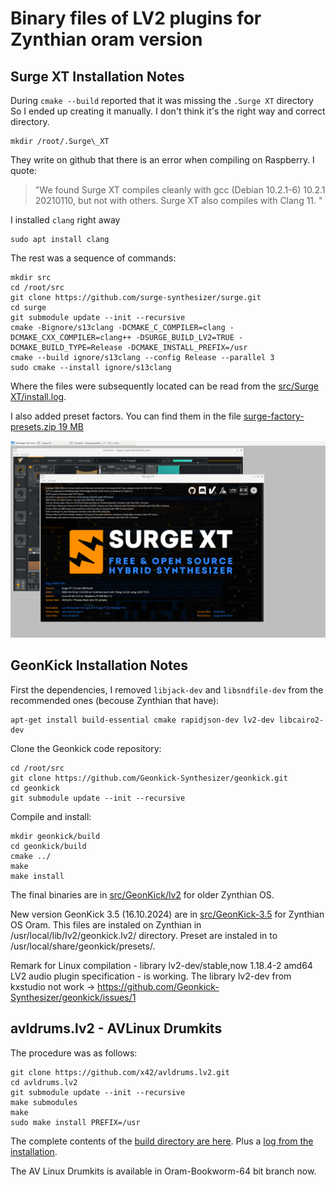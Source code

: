 # Binary files of LV2 plugins for  Zynthian oram version
## Surge XT Installation Notes
During `cmake --build` reported that it was missing the `.Surge XT` directory
So I ended up creating it manually. I don't think it's the right way and correct directory.
```
mkdir /root/.Surge\_XT
```
They write on github that there is an error when compiling on Raspberry. I quote:
> "We found Surge XT compiles cleanly with gcc (Debian 10.2.1-6) 10.2.1 20210110, but not with others. Surge XT also compiles with Clang 11. "

I installed `clang` right away
```
sudo apt install clang
```
The rest was a sequence of commands:
```
mkdir src
cd /root/src
git clone https://github.com/surge-synthesizer/surge.git
cd surge
git submodule update --init --recursive
cmake -Bignore/s13clang -DCMAKE_C_COMPILER=clang -DCMAKE_CXX_COMPILER=clang++ -DSURGE_BUILD_LV2=TRUE -DCMAKE_BUILD_TYPE=Release -DCMAKE_INSTALL_PREFIX=/usr
cmake --build ignore/s13clang --config Release --parallel 3
sudo cmake --install ignore/s13clang
```

Where the files were subsequently located can be read from the [src/Surge XT/install.log](https://github.com/ToFFmashines/binary_for_zynthian/blob/main/src/Surge%20XT/install.log).

I also added preset factors. You can find them in the file [surge-factory-presets.zip 19 MB](https://github.com/ToFFmashines/binary_for_zynthian/blob/main/src/Surge%20XT/surge-factory-presets.zip)

![Screenshot of GUI with Surge XT About.. screen](surge_xt_gui_01.png)

## GeonKick Installation Notes

First the dependencies, I removed `libjack-dev` and `libsndfile-dev` from the recommended ones (becouse Zynthian that have):
```
apt-get install build-essential cmake rapidjson-dev lv2-dev libcairo2-dev
```
Clone the Geonkick code repository:
```
cd /root/src
git clone https://github.com/Geonkick-Synthesizer/geonkick.git
cd geonkick
git submodule update --init --recursive
```
Compile and install:
```
mkdir geonkick/build
cd geonkick/build
cmake ../
make
make install
```
The final binaries are in [src/GeonKick/lv2](https://github.com/ToFFmashines/binary_for_zynthian/tree/a3f04e10c481957ee0a4e2d1f868623f21f52631/src/GeonKick/lv2) for older Zynthian OS.

New version GeonKick 3.5 (16.10.2024) are in [src/GeonKick-3.5](src/GeonKick-3.5) for Zynthian OS Oram. This files are instaled on Zynthian in /usr/local/lib/lv2/geonkick.lv2/ directory. Preset are instaled in to /usr/local/share/geonkick/presets/.

Remark for Linux compilation - library lv2-dev/stable,now 1.18.4-2 amd64 LV2 audio plugin specification - is working. The library lv2-dev from kxstudio not work -> https://github.com/Geonkick-Synthesizer/geonkick/issues/1


## avldrums.lv2 - AVLinux Drumkits

The procedure was as follows:
```
git clone https://github.com/x42/avldrums.lv2.git
cd avldrums.lv2
git submodule update --init --recursive
make submodules
make
sudo make install PREFIX=/usr
```
The complete contents of the [build directory are here](https://github.com/ToFFmashines/binary_for_zynthian/tree/1a9a7478aa9769e8bed4a2c8a7f24ee7c060e6fd/src/avldrums.lv2). Plus a [log from the installation](https://github.com/ToFFmashines/binary_for_zynthian/blob/1a9a7478aa9769e8bed4a2c8a7f24ee7c060e6fd/src/avldrums.lv2/install_avldrums.log).

The AV Linux Drumkits is available in Oram-Bookworm-64 bit branch now.
